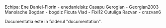 Echipa:
Ene Daniel-Florin - enedanielskz
Casapu Gerogian - Georgian2003
Manolache Bogdan - bogdiz
Ficuta Vlad - Fixi12
Cutuliga Razvan - crazvan6

Documentatia este in folderul "documentation".
